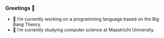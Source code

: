 ### Greetings 🖖

- 🔭 I’m currently working on a programming language based on the Big Bang Theory.
- 🌱 I’m currently studying computer science at Maastricht University.
